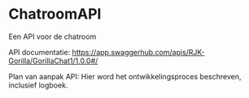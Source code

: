 # ChatroomAPI

Een API voor de chatroom

API documentatie: https://app.swaggerhub.com/apis/RJK-Gorilla/GorillaChat1/1.0.0#/

Plan van aanpak API: Hier word het ontwikkelingsproces beschreven, inclusief logboek.
